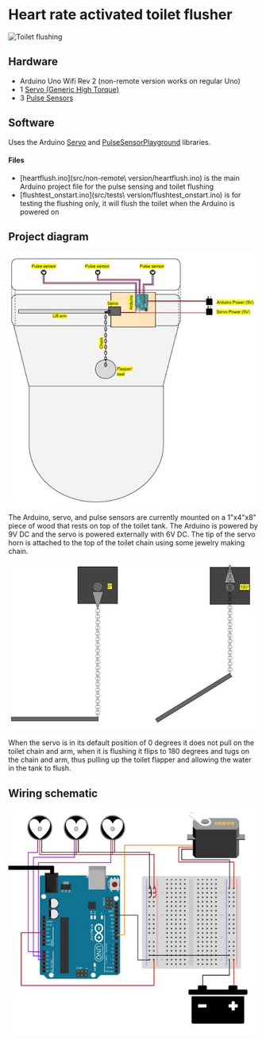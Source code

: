 # Heart rate activated toilet flusher
![Toilet flushing](./flush.gif)  

## Hardware  

* Arduino Uno Wifi Rev 2 (non-remote version works on regular Uno)
* 1 [Servo (Generic High Torque)](https://www.sparkfun.com/products/11965)
* 3 [Pulse Sensors](https://pulsesensor.com/)

## Software  
Uses the Arduino [Servo](https://www.arduino.cc/en/reference/servo) and [PulseSensorPlayground](https://github.com/WorldFamousElectronics/PulseSensorPlayground) libraries.

#### Files
* [heartflush.ino](src/non-remote\ version/heartflush.ino) is the main Arduino project file for the pulse sensing and toilet flushing  
* [flushtest_onstart.ino](src/tests\ version/flushtest_onstart.ino) is for testing the flushing only, it will flush the toilet when the Arduino is powered on  

## Project diagram  
![Project diagram](./img/diagram.jpg)  
  
The Arduino, servo, and pulse sensors are currently mounted on a 1"x4"x8" piece of wood that rests on top of the toilet tank. The Arduino is powered by 9V DC and the servo is powered externally with 6V DC. The tip of the servo horn is attached to the top of the toilet chain using some jewelry making chain.  

![Servo and chain](./img/servoandchain.jpg)  

When the servo is in its default position of 0 degrees it does not pull on the toilet chain and arm, when it is flushing it flips to 180 degrees and tugs on the chain and arm, thus pulling up the toilet flapper and allowing the water in the tank to flush.  

## Wiring schematic  
![Wiring schematic](./img/wiring.jpg)

